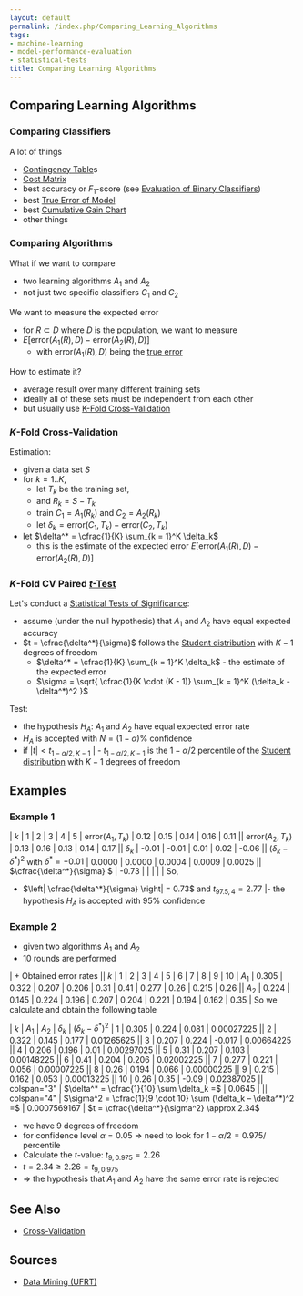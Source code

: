 ```yaml
---
layout: default
permalink: /index.php/Comparing_Learning_Algorithms
tags:
- machine-learning
- model-performance-evaluation
- statistical-tests
title: Comparing Learning Algorithms
---
```

## Comparing Learning Algorithms
### Comparing Classifiers
A lot of things
- [Contingency Table](Contingency_Table)s
- [Cost Matrix](Cost_Matrix)
- best accuracy or $F_1$-score (see [Evaluation of Binary Classifiers](Evaluation_of_Binary_Classifiers)) 
- best [True Error of Model](True_Error_of_Model)
- best [Cumulative Gain Chart](Cumulative_Gain_Chart)
- other things


### Comparing Algorithms
What if we want to compare 
- two learning algorithms $A_1$ and $A_2$
- not just two specific classifiers $C_1$ and $C_2$


We want to measure the expected error 
- for $R \subset D$ where $D$ is the population, we want to measure
- $E \Big[ \text{error} \big(A_1(R), D \big) - \text{error} \big(A_2(R), D \big) \Big]$
  - with $\text{error} \big(A_1(R), D \big)$ being the [true error](True_Error_of_Model)


How to estimate it?
- average result over many different training sets 
- ideally all of these sets must be independent from each other 
- but usually use [K-Fold Cross-Validation](K-Fold_Cross-Validation)


### $K$-Fold Cross-Validation
Estimation:
- given a data set $S$
- for $k = 1..K$,
  - let $T_k$ be the training set,
  - and $R_k = S - T_k$
  - train $C_1 = A_1(R_k)$ and $C_2 = A_2(R_k)$
  - let $\delta_k = \text{error}(C_1, T_k) - \text{error}(C_2, T_k)$
- let $\delta^* = \cfrac{1}{K} \sum_{k = 1}^K \delta_k$
  - this is the estimate of the expected error $E \Big[ \text{error} \big(A_1(R), D \big) - \text{error} \big(A_2(R), D \big) \Big]$


### $K$-Fold CV Paired [$t$-Test](t-Test)
Let's conduct a [Statistical Tests of Significance](Statistical_Tests_of_Significance):
- assume (under the null hypothesis) that $A_1$ and $A_2$ have equal expected accuracy
- $t = \cfrac{\delta^*}{\sigma}$ follows the [Student distribution](Student_distribution) with $K-1$ degrees of freedom
  - $\delta^* = \cfrac{1}{K} \sum_{k = 1}^K \delta_k$ - the estimate of the expected error
  - $\sigma = \sqrt{ \cfrac{1}{K \cdot (K - 1)} \sum_{k = 1}^K (\delta_k - \delta^*)^2 }$ 

Test:
- the hypothesis $H_A$: $A_1$ and $A_2$ have equal expected error rate
- $H_A$ is accepted with $N = (1 - \alpha)\%$ confidence 
- if $|  t | < t_{1 - \alpha / 2, K - 1}$ |  - $t_{1 - \alpha / 2, K - 1}$ is the $1 - \alpha / 2$ percentile of  the [Student distribution](Student_distribution) with $K-1$ degrees of freedom


## Examples
### Example 1

|   $k$  |  1  |  2  |  3  |  4  |  5  |   $\text{error}(A_1, T_k)$   |  0.12  |  0.15  |  0.14  |  0.16  |  0.11 ||   $\text{error}(A_2, T_k)$   |  0.13  |  0.16  |  0.13  |  0.14  |  0.17 ||   $\delta_k$   |  -0.01  |  -0.01  |  0.01  |  0.02  |  -0.06 ||   $(\delta_k - \delta^*)^2$ with $\delta^* = -0.01$   |  0.0000  |  0.0000  |  0.0004  |  0.0009  |  0.0025 ||   $\cfrac{\delta^*}{\sigma} $  |   -0.73  |   |   |   |    |
So,
- $\left|  \cfrac{\delta^*}{\sigma} \right| = 0.73$ and $t_{97.5, 4} = 2.77$ |- the hypothesis $H_A$ is accepted with 95% confidence	


### Example 2
- given two algorithms $A_1$ and $A_2$
- 10 rounds are performed

| + Obtained error rates ||   $k$  |  1  |  2  |  3  |  4  |  5  |  6  |  7  |  8  |  9  |  10  |   $A_1$  |  0.305  |  0.322  |  0.207  |  0.206  |  0.31  |  0.41  |  0.277  |  0.26  |  0.215  |  0.26 ||   $A_2$  |  0.224  |  0.145  |  0.224  |  0.196  |  0.207  |  0.204  |  0.221  |  0.194  |  0.162  |  0.35 |
So we calculate and obtain the following table 

|   $k$  |  $A_1$  |  $A_2$  |  $\delta_k$  |  $(\delta_k - \delta^*)^2$  |  1  |  0.305  |  0.224  |  0.081  |  0.00027225 ||  2  |  0.322  |  0.145  |  0.177  |  0.01265625 ||  3  |  0.207  |  0.224  |  -0.017  |  0.00664225 ||  4  |  0.206  |  0.196  |  0.01  |  0.00297025 ||  5  |  0.31  |  0.207  |  0.103  |  0.00148225 ||  6  |  0.41  |  0.204  |  0.206  |  0.02002225 ||  7  |  0.277  |  0.221  |  0.056  |  0.00007225 ||  8  |  0.26  |  0.194  |  0.066  |  0.00000225 ||  9  |  0.215  |  0.162  |  0.053  |  0.00013225 ||  10  |  0.26  |  0.35  |  -0.09  |  0.02387025 ||   colspan="3" | $\delta^* = \cfrac{1}{10} \sum \delta_k =$   |  0.0645  |    ||   colspan="4" | $\sigma^2 = \cfrac{1}{9 \cdot 10} \sum (\delta_k – \delta^*)^2 =$   |  0.0007569167 |
$t = \cfrac{\delta^*}{\sigma^2} \approx 2.34$
- we have 9 degrees of freedom
- for confidence level $\alpha = 0.05$ $\Rightarrow$ need to look for $1 - \alpha/2 = 0.975/%$ percentile
- Calculate the $t$-value: $t_{9, 0.975} = 2.26$
- $t = 2.34 \geqslant 2.26 = t_{9, 0.975}$
- $\Rightarrow$ the hypothesis that $A_1$ and $A_2$ have the same error rate is rejected 




## See Also
- [Cross-Validation](Cross-Validation)

## Sources
- [Data Mining (UFRT)](Data_Mining_(UFRT))
